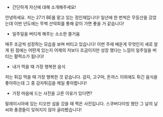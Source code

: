- 간단하게 자신에 대해 소개해주세요!

안녕하세요. 저는 27기 BE를 맡고 있는 정인재입니다! 일년에 한 번씩은 무등산을 갔었는데 이번 년도에는 뚜벅 산악회를 통해 같이 가면 좋을 거 같습니다!

- 일주일을 버티게 해주는 소소한 즐거움

매주 조금씩 성장하는 모습을 보며 버티고 있습니다! 이번 주에 배운게 무엇인지 새로 알게 된 점에는 어떤게 있는지 어제의 저보다 조금이지만 성장 했다는 느낌이 일주일을 버티는 활력소가 됩니다!

- 내가 먹을 때 가장 행복한 음식

저는 튀김 먹을 때 가장 행복한 것 같습니다. 감자, 고구마, 돈까스 이외에도 튀긴 음식을 좋아하는데 그 중 감자튀김을 제일 좋아합니다!

- 가장 마음에 드는 사진을 고른 이유가 있다면?

말레이시아에 있는 티오만 섬을 갔을 때 찍은 사진입니다. 스쿠버다이빙 했던 그 날의 날씨와 풍경들이 잊혀지지 않아 골라봤습니다!